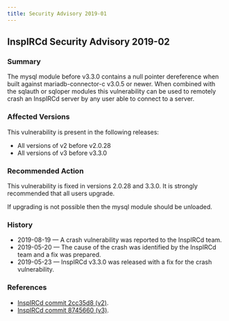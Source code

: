 ```yaml
---
title: Security Advisory 2019-01
---
```


## InspIRCd Security Advisory 2019-02

### Summary

The mysql module before v3.3.0 contains a null pointer dereference when built against mariadb-connector-c v3.0.5 or newer. When combined with the sqlauth or sqloper modules this vulnerability can be used to remotely crash an InspIRCd server by any user able to connect to a server.

### Affected Versions

This vulnerability is present in the following releases:

* All versions of v2 before v2.0.28
* All versions of v3 before v3.3.0

### Recommended Action

This vulnerability is fixed in versions 2.0.28 and 3.3.0. It is strongly recommended that all users upgrade.

If upgrading is not possible then the mysql module should be unloaded.

### History

* 2019-08-19 &mdash; A crash vulnerability was reported to the InspIRCd team.
* 2019-05-20 &mdash; The cause of the crash was identified by the InspIRCd team and a fix was prepared.
* 2019-05-23 &mdash; InspIRCd v3.3.0 was released with a fix for the crash vulnerability.

### References

* [InspIRCd commit 2cc35d8 (v2)](https://github.com/inspircd/inspircd/commit/2cc35d8625b7ea5cbd1d1ebb116aff86c5280162).
* [InspIRCd commit 8745660 (v3)](https://github.com/inspircd/inspircd/commit/8745660fcdac7c1b80c94cfc0ff60928cd4dd4b7).
